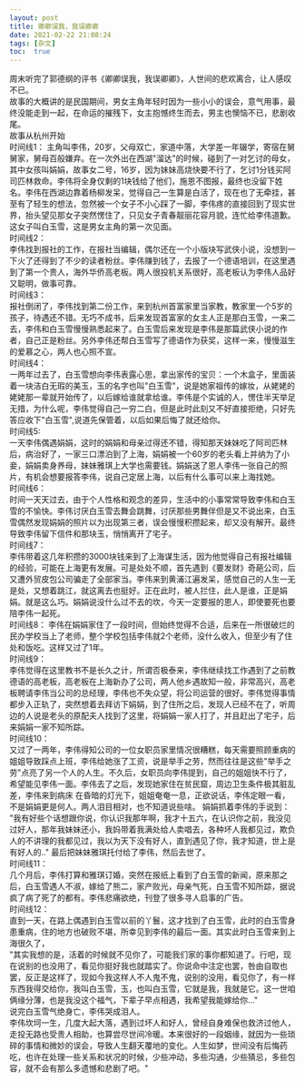 ```yaml
---
layout: post
title: 卿卿误我，我误卿卿
date: 2021-02-22 21:08:24
tags: [杂文]
toc:  true
---
```

周末听完了郭德纲的评书《卿卿误我，我误卿卿》，人世间的悲欢离合，让人感叹不已。    
故事的大概讲的是民国期间，男女主角年轻时因为一些小小的误会，意气用事，最终没能走到一起，在命运的摧残下，女主抱憾终生而去，男主也懊恼不已，悲剧收尾。   
故事从杭州开始    
时间线1： 
主角叫李伟，20岁，父母双亡，家道中落，大学差一年辍学，寄宿在舅舅家，舅母百般嫌弃。在一次外出在西湖\"溜达\"的时候，碰到了一对乞讨的母女，其中女孩叫娟娟，故事女二号，16岁，因为妹妹高烧快要不行了，乞讨1分钱买阿司匹林救命。李伟将全身仅剩的1块钱给了他们，施恩不图报，最终也没留下姓名。李伟在西湖边靠着杨柳发呆，觉得自己一生算是白活了，现在也了无牵挂，甚至有了轻生的想法，忽然被一个女子不小心踩了一脚，李伟疼的直接回到了现实世界，抬头望见那女子突然愣住了，只见女子青春靓丽花容月貌，连忙给李伟道歉。这女子叫白玉雪，这是男女主角的第一次见面。    
时间线2：  
李伟找到报社的工作，在报社当编辑，偶尔还在一个小版块写武侠小说，没想到一下火了还得到了不少的读者粉丝。李伟赚到钱了，去报了一个德语培训，在这里遇到了第一个贵人，海外华侨高老板。两人很投机关系很好，高老板认为李伟人品好又聪明，做事可靠。    
时间线3：  
报社倒闭了，李伟找到第二份工作，来到杭州首富家里当家教，教家里一个5岁的孩子，待遇还不错。无巧不成书，后来发现首富家的女主人正是那白玉雪，一来二去，李伟和白玉雪慢慢熟悉起来了。白玉雪后来发现是李伟是那篇武侠小说的作者，自己正是粉丝。另外李伟还帮白玉雪写了德语作为获奖，这样一来，慢慢滋生的爱慕之心，两人也心照不宣。    
时间线4：    
一两年过去了，白玉雪想向李伟表露心思，拿出家传的宝贝：一个木盒子，里面装着一块洁白无瑕的美玉，玉的名字也叫\"白玉雪\"，说是她家祖传的嫁妆，从姥姥的姥姥那一辈就开始传了，以后嫁给谁就拿给谁。李伟是个实诚的人，愣住半天举足无措，为什么呢，李伟觉得自己一穷二白，但是此时此刻又不好直接拒绝，只好先答应收下\"白玉雪\",说道先保管着，以后如果后悔了就还给你。    
时间线5:    
一天李伟偶遇娟娟，这时的娟娟和母亲过得还不错，得知那天妹妹吃了阿司匹林后，病治好了，一家三口漂泊到了上海，娟娟被一个60岁的老头看上并纳为了小妾，娟娟卖身养母，妹妹雅琪上大学也需要钱。娟娟送了恩人李伟一张自己的照片，有机会想要报答李伟，说自己定居上海，以后有什么事可以来上海找她。    
时间线6：   
时间一天天过去，由于个人性格和观念的差异，生活中的小事常常导致李伟和白玉雪的不愉快。李伟讨厌白玉雪去舞会跳舞，讨厌那些男舞伴但是又不说出来，白玉雪偶然发现娟娟的照片以为出现第三者，误会慢慢积攒起来，却又没有解开。最终导致李伟留下信件和那块玉，悄悄离开了宅子。    
时间线7：    
李伟带着这几年积攒的3000块钱来到了上海谋生活，因为他觉得自己有报社编辑的经验，可能在上海更有发展。可是处处不顺，首先遇到《要发财》奇葩公司，后又遭外贸皮包公司骗走了全部家当。李伟来到黄浦江遍发呆，感觉自己的人生一无是处，又想着跳江，就这离去也挺好。正在此时，被人拦住，此人是谁，正是娟娟。就是这么巧。娟娟说没什么过不去的坎，今天一定要报的恩人，即使要死也要陪李伟一起死。    
时间线8：
 李伟在娟娟家住了一段时间，但始终觉得不合适，后来在一所很破烂的民办学校当上了老师，整个学校包括李伟就2个老师，没什么收入，但至少有了住处和饭吃。这样又过了1年。    
时间线9：   
李伟觉得在这里教书不是长久之计，所谓否极泰来，李伟继续找工作遇到了之前教德语的高老板，高老板在上海新办了公司，两人他乡遇故知一般，非常高兴，高老板聘请李伟当公司的总经理，李伟也不失众望，将公司运营的很好。李伟觉得事情都步入正轨了，突然想着去拜访下娟娟，到了住所之后，发现人已经不在了，听周边的人说是老头的原配夫人找到了这里，将娟娟一家人打了，并且赶出了宅子，后来娟娟一家不知所踪。    
时间线10：    
又过了一两年，李伟得知公司的一位女职员家里情况很糟糕，每天需要照顾重病的姐姐导致踩点上班，李伟给她涨了工资，说是举手之劳，然而往往是这些\"举手之劳\"点亮了另一个人的人生。不久后，女职员向李伟提到，自己的姐姐快不行了，希望能见李伟一面。李伟去了之后，发现她家住在贫民窟，周边卫生条件极其脏乱差，李伟来到病床    在昏暗的灯光下，姐姐奄奄一息，正欲说话，李伟定眼一看，不是娟娟更是何人。两人泪目相对，也不知道说些啥。    娟娟抓着李伟的手说到：    \"我有好些个话想跟你说，你认识我那年啊，我才十五六，在认识你之前，我没见过好人，那年我妹妹还小，我妈带着我满处给人卖唱去，各种坏人我都见过，欺负人的不讲理的我都见过，我以为天下没有好人，直到遇见了你，我才知道，世上是有好人的..\"    最后把妹妹雅琪托付给了李伟，然后去世了。    
时间线11：    
几个月后，李伟打算和雅琪订婚，突然在报纸上看到了白玉雪的新闻，原来那之后，白玉雪遇人不淑，嫁给了熊二，家产败光，母亲气死，白玉雪不知所踪，据说疯了病了死了的都有。李伟悲痛欲绝，刊登了很多寻人启事的广告。    
时间线12：    
直到一天，在路上偶遇到白玉雪以前的丫鬟，这才找到了白玉雪，此时的白玉雪身患重病，住的地方也破败不堪，所幸见到李伟的最后一面。其实此时白玉雪来到上海很久了，    
"其实我想的是，活着的时候就不见你了，可能我们家的事你都知道了。行吧，现在说别的也没用了，看见你挺好我也就踏实了。你说命中注定也罢，咎由自取也罢，反正是这样了，现如今我这样人不人鬼不鬼，说别的没用，看见你了，有一样东西我得交给你，我叫白玉雪，玉，也叫白玉雪，它就是我，我就是它。这一世咱俩缘分薄，也是我没这个福气，下辈子早点相遇，我希望我能嫁给你…"    
说完白玉雪气绝身亡，李伟哭成泪人。    
李伟坎坷一生，几度大起大落，遇到过坏人和好人，曾经自身难保也救济过他人，走投无路也受贵人相助，也算尝尽世间冷暖。本来很好的一段姻缘，就因为一些琐碎的事情和微妙的误会，导致人生翻天覆地的变化。人生如梦，世间没有后悔药吃，也许在处理一些关系和状况的时候，少些冲动，多些沟通，少些猜忌，多些包容，就不会有那么多遗憾和悲剧了吧。"
